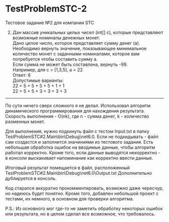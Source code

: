 # TestProblemSTC-2
Тестовое задание №2 для компании STC

2) Дан массив уникальных целых чисел (int[] с), которые представляют возможные номиналы денежных монет.     
Дано целое число, которое представляет сумму денег (а).     
Необходимо вернуть значение, показывающее минимальное количество монет с заданными номиналами, которое вам потребуется чтобы составить сумму а.     
Если сумма не может быть составлена, вернуть -99.     
Например, для с = [1,3,5], a = 22     
Ответ: 6    
Допустимые варианты:     
22 = 5 + 5 + 5 + 5 + 1 + 1    
22 = 5 + 5 + 3 + 3 + 3 + 3

-------------------------------------------------------------------------------------------------------------------------------------------------

По сути ничего сверх сложного я не делал. Использовал алгоритм динамического программирования для нахождения результата.
Скорость выполнения - O(nk), где n - сумма денег, k - количество разменных монет.

Для выполнения, нужно подкинуть файл с тестом Input.txt в папку TestProblemSTC#2.Main\bin\Debug\net6.0.
Если не подкидывать - файл сам создастся и заполнится значиниями из тестового задания.
Есть небольшая обработка ошибок на вводимые данные, чтобы алгоритм работал корректно. 
Кроме того, если данные выводятся некорректно - в консоли выскакивает напоминание как корректно ввести данные.

Итоговый результат помещается в файл, расположенный TestProblemSTC#2.Main\bin\Debug\net6.0\Output.txt
Дополнительно дублируется в консоль.

Код старался аккуратно прокомментировать, возможно даже чересчур, но надеюсь будет понятно.
Кроме того, добавлен небольшой проект с тестами, их немного, в основном для проверки алгоритма.

P.S.: Из основного мог где-то не заметить обработку некоторых ошибок или результата, но в целом сделал все возможное, что требовалось.
